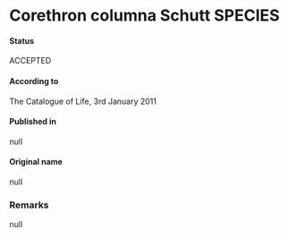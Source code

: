 Corethron columna Schutt SPECIES
=======

#### Status
ACCEPTED

#### According to
The Catalogue of Life, 3rd January 2011

#### Published in
null

#### Original name
null

### Remarks
null